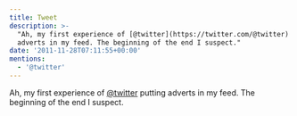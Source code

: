 ```yaml
---
title: Tweet
description: >-
  "Ah, my first experience of [@twitter](https://twitter.com/@twitter) putting
  adverts in my feed. The beginning of the end I suspect."
date: '2011-11-28T07:11:55+00:00'
mentions:
  - '@twitter'
---
```

Ah, my first experience of [@twitter](https://twitter.com/@twitter) putting adverts in my feed. The beginning of the end I suspect.
